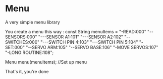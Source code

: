 # Menu
A very simple menu library

You create a menu this way :
const String menuItems = 
"-READ:000"
"--SENSORS:000"
"---SENSOR A1:101"
"---SENSOR A2:102"
"--SWITCHES:000"
"---SWITCH PIN 4:103"
"---SWITCH PIN 5:104"
"-SET:000"
"--SERVO ARM:105"
"--SERVO BASE:106"
"-MOVE SERVOS:107"
"-LONG ROUTINE:108";

Menu menu(menuItems); //Set up menu

That's it, you're done
